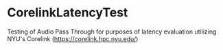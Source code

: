 # CorelinkLatencyTest
 
Testing of Audio Pass Through for purposes of latency evaluation utilizing NYU's Corelink (https://corelink.hpc.nyu.edu/)

